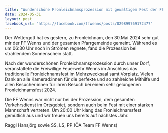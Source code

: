 ```yaml
---
title: "Wunderschöne Fronleichnamsprozession mit gewaltigem Fest der FF Wenns"
date: 2024-05-31
layout: post
facebook_url: "https://facebook.com/ffwenns/posts/829899769172477"
---
```


Der Wettergott hat es gestern, zu Fronleichnam, den 30.Mai 2024 sehr gut mir der FF Wenns und der gesamten Pfarrgemeinde gemeint. Während es um 06:30 Uhr noch in Strömen regnete, fand die Prozession bei strahlendem Sonnenschein statt.

Nach der wunderschönen Fronleichnamsprozession durch unser Dorf, veranstaltete die Freiwillige Feuerwehr Wenns im Anschluss das traditionelle Fronleichnamsfest im Mehrzwecksaal samt Vorplatz. Vielen Dank an alle Kamerad:innen für die perfekte und so zahlreiche Mithilfe und allen Besucher:innen für ihren Besuch bei einem sehr gelungenen Fronleichnamsfest 2024.

Die FF Wenns war nicht nur bei der Prozession, dem gesamten Verkehrsdienst im Ortsgebiet, sondern auch beim Fest mit einer starken Mannschaft vertreten. Um 20:00 Uhr klang das Fronleichnamsfest gemütlich aus und wir freuen uns bereits auf nächstes Jahr.

 
Raggl Hansjörg sowie SS, LS, PP (ÖA Team FF Wenns)